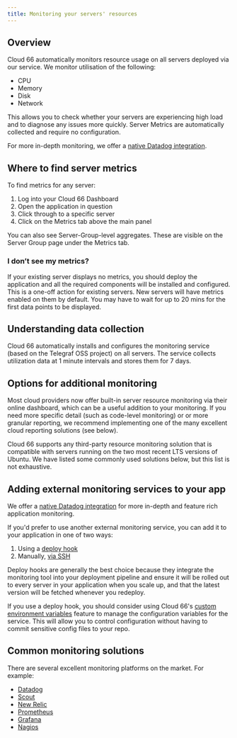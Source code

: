 ```yaml
---
title: Monitoring your servers' resources
---
```


## Overview

Cloud 66 automatically monitors resource usage on all servers deployed via our service. We monitor utilisation of the following:

- CPU
- Memory
- Disk
- Network

This allows you to check whether your servers are experiencing high load and to diagnose any issues more quickly. Server Metrics are automatically collected and require no configuration. 

For more in-depth monitoring, we offer a [native Datadog integration](/docs/servers/datadog-integration). 

## Where to find server metrics

To find metrics for any server:

1. Log into your Cloud 66 Dashboard
2. Open the application in question
3. Click through to a specific server 
4. Click on the Metrics tab above the main panel

You can also see Server-Group-level aggregates. These are visible on the Server Group page under the Metrics tab.

### I don’t see my metrics?

If your existing server displays no metrics, you should deploy the application and all the required components will be installed and configured. This is a one-off action for existing servers. New servers will have metrics enabled on them by default. You may have to wait for up to 20 mins for the first data points to be displayed.

## Understanding data collection

Cloud 66 automatically installs and configures the monitoring service (based on the Telegraf OSS project) on all servers. The service collects utilization data at 1 minute intervals and stores them for 7 days. 

## Options for additional monitoring

Most cloud providers now offer built-in server resource monitoring via their online dashboard, which can be a useful addition to your monitoring. If you need more specific detail (such as code-level monitoring) or or more granular reporting, we recommend implementing one of the many excellent cloud reporting solutions (see below).

Cloud 66 supports any third-party resource monitoring solution that is compatible with servers running on the two most recent LTS versions of Ubuntu. We have listed some commonly used solutions below, but this list is not exhaustive.

## Adding external monitoring services to your app

We offer a [native Datadog integration](/docs/servers/datadog-integration) for more in-depth and feature rich application monitoring. 

If you'd prefer to use another external monitoring service, you can add it to your application in one of two ways:

1. Using a [deploy hook](/docs/deploy-hooks/deploy-hooks)
2. Manually, [via SSH](/docs/servers/ssh-to-server)

Deploy hooks are generally the best choice because they integrate the monitoring tool into your deployment pipeline and ensure it will be rolled out to every server in your application when you scale up, and that the latest version will be fetched whenever you redeploy. 

If you use a deploy hook, you should consider using Cloud 66's [custom environment variables](/docs/build-and-config/env-vars) feature to manage the configuration variables for the service. This will allow you to control configuration without having to commit sensitive config files to your repo. 

## Common monitoring solutions

There are several excellent monitoring platforms on the market. For example:

* [Datadog](/docs/servers/datadog-integration)
* [Scout](https://scoutapp.com/)
* [New Relic](https://newrelic.com/)
* [Prometheus](https://prometheus.io/)
* [Grafana](https://grafana.com/)
* [Nagios](https://www.nagios.org/)
